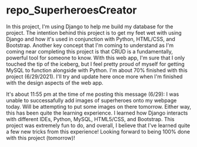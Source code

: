 # repo_SuperheroesCreator
In this project, I'm using Django to help me build my database for the project. The intention behind this project is to get my feet wet with using Django and how it's used in conjunction with Python, HTML/CSS, and Bootstrap. Another key concept that I'm coming to understand as I'm coming near completing this project is that CRUD is a fundamentally, powerful tool for someone to know. With this web app, I'm sure that I only touched the tip of the iceberg, but I feel pretty proud of myself for getting MySQL to function alongside with Python. I'm about 70% finished with this project (6/29/2021). I'll try and update here once more when I'm finished with the design aspects of the web app.

It's about 11:55 pm at the time of me posting this message (6/29): I was unable to successafully add images of superheroes onto my webpage today. Will be attempting to put some images on there tomorrow. Either way, this has been quite the learning experience. I learned how Django interacts with different IDEs, Python, MySQL, HTML5/CSS, and Bootstrap. This project was extremely fun to do, and overall, I believe that I've learned quite a few new tricks from this experience! Looking forward to being 100% done with this project (tomorrow)!
